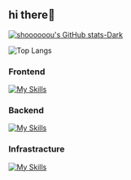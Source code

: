 ## hi there:sauna_person:
[![shoooooou's GitHub stats-Dark](https://github-readme-stats.vercel.app/api?username=shoooooou&show_icons=true&theme=dark#gh-dark-mode-only)](https://github.com/shoooooou/github-readme-stats#gh-dark-mode-only)

![Top Langs](https://github-readme-stats.vercel.app/api/top-langs/?username=shoooooou&layout=compact&langs_count=10&theme=dark#gh-dark-mode-only)
### Frontend
[![My Skills](https://skillicons.dev/icons?i=js,ts,vue,nuxt)](https://skillicons.dev)
### Backend
[![My Skills](https://skillicons.dev/icons?i=java,spring,go,python,c)](https://skillicons.dev)
### Infrastracture
[![My Skills](https://skillicons.dev/icons?i=aws)](https://skillicons.dev)
